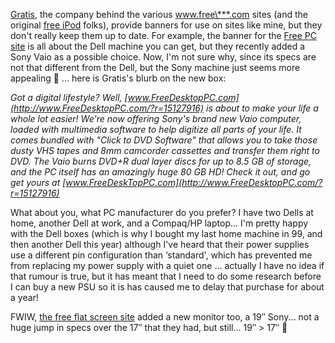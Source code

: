 [Gratis](http://www.gratisnetwork.com/), the company behind the various www.free\***.com sites (and the original [free iPod](http://www.freeiPods.com/?r=14756414) folks), provide banners for use on sites like mine, but they don't really keep them up to date. For example, the banner for the [Free PC site](http://www.FreeDesktopPC.com/?r=15127916) is all about the Dell machine you can get, but they recently added a Sony Vaio as a possible choice. Now, I'm not sure why, since its specs are not that different from the Dell, but the Sony machine just seems more appealing 🙂 ... here is Gratis's blurb on the new box:

_Got a digital lifestyle? Well, [www.FreeDesktopPC.com](http://www.FreeDesktopPC.com/?r=15127916) is about to make your life a whole lot easier! We're now offering Sony's brand new Vaio computer, loaded with multimedia software to help digitize all parts of your life. It comes bundled with "Click to DVD Software" that allows you to take those dusty VHS tapes and 8mm camcorder cassettes and transfer them right to DVD. The Vaio burns DVD+R dual layer discs for up to 8.5 GB of storage, and the PC itself has an amazingly huge 80 GB HD! Check it out, and go get yours at [www.FreeDeskTopPC.com](http://www.FreeDesktopPC.com/?r=15127916)_

What about you, what PC manufacturer do you prefer? I have two Dells at home, another Dell at work, and a Compaq/HP laptop... I'm pretty happy with the Dell boxes (which is why I bought my last home machine in 99, and then another Dell this year) although I've heard that their power supplies use a different pin configuration than &#8216;standard', which has prevented me from replacing my power supply with a quiet one ... actually I have no idea if that rumour is true, but it has meant that I need to do some research before I can buy a new PSU so it is has caused me to delay that purchase for about a year!

FWIW, [the free flat screen site](http://www.FreeFlatScreens.com/?r=13882371) added a new monitor too, a 19&#8243; Sony... not a huge jump in specs over the 17&#8243; that they had, but still... 19&#8243; > 17&#8243; 🙂
